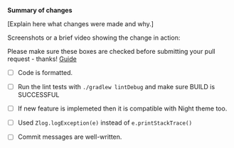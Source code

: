 **Summary of changes**

[Explain here what changes were made and why.]

Screenshots or a brief video showing the change in action:


Please make sure these boxes are checked before submitting your pull request - thanks! [Guide](./PULL_REQUEST_GUIDE.md)

- [ ] Code is formatted.

- [ ] Run the lint tests with `./gradlew lintDebug` and make sure BUILD is SUCCESSFUL

- [ ] If new feature is implemeted then it is compatible with Night theme too.

- [ ] Used `Zlog.logException(e)` instead of `e.printStackTrace()`

- [ ] Commit messages are well-written.
